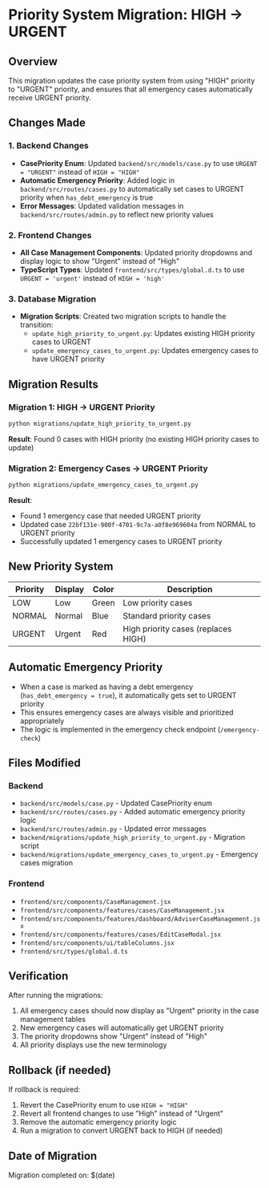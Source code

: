 # Priority System Migration: HIGH → URGENT

## Overview
This migration updates the case priority system from using "HIGH" priority to "URGENT" priority, and ensures that all emergency cases automatically receive URGENT priority.

## Changes Made

### 1. Backend Changes
- **CasePriority Enum**: Updated `backend/src/models/case.py` to use `URGENT = "URGENT"` instead of `HIGH = "HIGH"`
- **Automatic Emergency Priority**: Added logic in `backend/src/routes/cases.py` to automatically set cases to URGENT priority when `has_debt_emergency` is true
- **Error Messages**: Updated validation messages in `backend/src/routes/admin.py` to reflect new priority values

### 2. Frontend Changes
- **All Case Management Components**: Updated priority dropdowns and display logic to show "Urgent" instead of "High"
- **TypeScript Types**: Updated `frontend/src/types/global.d.ts` to use `URGENT = 'urgent'` instead of `HIGH = 'high'`

### 3. Database Migration
- **Migration Scripts**: Created two migration scripts to handle the transition:
  - `update_high_priority_to_urgent.py`: Updates existing HIGH priority cases to URGENT
  - `update_emergency_cases_to_urgent.py`: Updates emergency cases to have URGENT priority

## Migration Results

### Migration 1: HIGH → URGENT Priority
```bash
python migrations/update_high_priority_to_urgent.py
```
**Result**: Found 0 cases with HIGH priority (no existing HIGH priority cases to update)

### Migration 2: Emergency Cases → URGENT Priority
```bash
python migrations/update_emergency_cases_to_urgent.py
```
**Result**: 
- Found 1 emergency case that needed URGENT priority
- Updated case `22bf131e-900f-4701-9c7a-a0f8e969604a` from NORMAL to URGENT priority
- Successfully updated 1 emergency cases to URGENT priority

## New Priority System

| Priority | Display | Color | Description |
|----------|---------|-------|-------------|
| LOW | Low | Green | Low priority cases |
| NORMAL | Normal | Blue | Standard priority cases |
| URGENT | Urgent | Red | High priority cases (replaces HIGH) |

## Automatic Emergency Priority
- When a case is marked as having a debt emergency (`has_debt_emergency = true`), it automatically gets set to URGENT priority
- This ensures emergency cases are always visible and prioritized appropriately
- The logic is implemented in the emergency check endpoint (`/emergency-check`)

## Files Modified

### Backend
- `backend/src/models/case.py` - Updated CasePriority enum
- `backend/src/routes/cases.py` - Added automatic emergency priority logic
- `backend/src/routes/admin.py` - Updated error messages
- `backend/migrations/update_high_priority_to_urgent.py` - Migration script
- `backend/migrations/update_emergency_cases_to_urgent.py` - Emergency cases migration

### Frontend
- `frontend/src/components/CaseManagement.jsx`
- `frontend/src/components/features/cases/CaseManagement.jsx`
- `frontend/src/components/features/dashboard/AdviserCaseManagement.jsx`
- `frontend/src/components/features/cases/EditCaseModal.jsx`
- `frontend/src/components/ui/tableColumns.jsx`
- `frontend/src/types/global.d.ts`

## Verification
After running the migrations:
1. All emergency cases should now display as "Urgent" priority in the case management tables
2. New emergency cases will automatically get URGENT priority
3. The priority dropdowns show "Urgent" instead of "High"
4. All priority displays use the new terminology

## Rollback (if needed)
If rollback is required:
1. Revert the CasePriority enum to use `HIGH = "HIGH"`
2. Revert all frontend changes to use "High" instead of "Urgent"
3. Remove the automatic emergency priority logic
4. Run a migration to convert URGENT back to HIGH (if needed)

## Date of Migration
Migration completed on: $(date)
